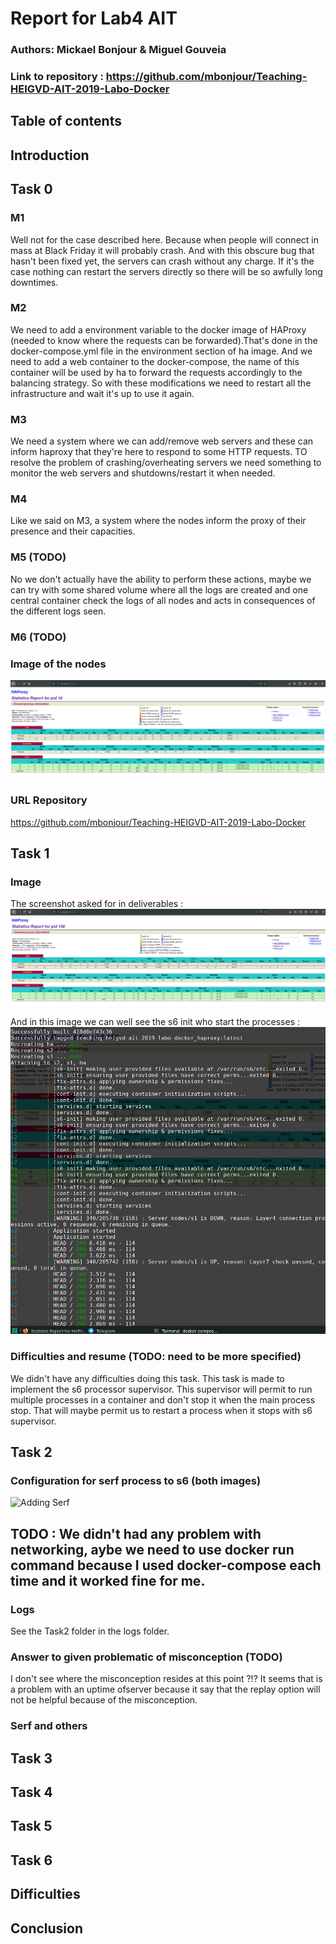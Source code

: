 # Report for Lab4 AIT
### Authors: Mickael Bonjour & Miguel Gouveia
### Link to repository : https://github.com/mbonjour/Teaching-HEIGVD-AIT-2019-Labo-Docker

## Table of contents

## Introduction

## Task 0
### M1
Well not for the case described here. Because when people will connect in mass at Black Friday it will probably crash. And with this obscure bug that hasn't been fixed yet, the servers can crash without any charge. If it's the case nothing can restart the servers directly so there will be so awfully long downtimes.
### M2
We need to add a environment variable to the docker image of HAProxy (needed to know where the requests can be forwarded).That's done in the docker-compose.yml file in the environment section of ha image. And we need to add a web container to the docker-compose, the name of this container will be used by ha to forward the requests accordingly to the balancing strategy. So with these modifications we need to restart all the infrastructure and wait it's up to use it again.
### M3
We need a system where we can add/remove web servers and these can inform haproxy that they're here to respond to some HTTP requests. TO resolve the problem of crashing/overheating servers we need something to monitor the web servers and shutdowns/restart it when needed.
### M4
Like we said on M3, a system where the nodes inform the proxy of their presence and their capacities.
### M5 (TODO)
No we don't actually have the ability to perform these actions, maybe we can try with some shared volume where all the logs are created and one central container check the logs of all nodes and acts in consequences of the different logs seen.
### M6 (TODO)
### Image of the nodes
![Nodes proof](../assets/img/nodesProof.png)
### URL Repository
https://github.com/mbonjour/Teaching-HEIGVD-AIT-2019-Labo-Docker
## Task 1
### Image
The screenshot asked for in deliverables :
![Proof nodes are running](./assets/img/nodesProofTask1.png)

And in this image we can well see the s6 init who start the processes :
![Proof S6 working](./assets/img/proofStartS6.png)

### Difficulties and resume (TODO: need to be more specified)
We didn't have any difficulties doing this task. This task is made to implement the s6 processor supervisor. This supervisor will permit to run multiple processes in a container and don't stop it when the main process stop. That will maybe permit us to restart a process when it stops with s6 supervisor. 
## Task 2
### Configuration for serf process to s6 (both images)
![Adding Serf](./assets/img/s6AddSerf)
## TODO : We didn't had any problem with networking, aybe we need to use docker run command because I used docker-compose each time and it worked fine for me.

### Logs
See the Task2 folder in the logs folder.
### Answer to given problematic of misconception (TODO)
I don't see where the misconception resides at this point ?!?
It seems that is a problem with an uptime ofserver because it say that the replay option will not be helpful because of the misconception.

### Serf and others

## Task 3

## Task 4

## Task 5

## Task 6

## Difficulties

## Conclusion
